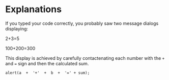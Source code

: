 # Explanations

If you typed your code correctly, you probably saw two message dialogs displaying:

2+3=5

100+200=300

This display is achieved by carefully contactenating each number with the `+` and `=` sign and then the calculated sum.

```
alert(a  +  '+'  +  b  +  '=' + sum);
```
